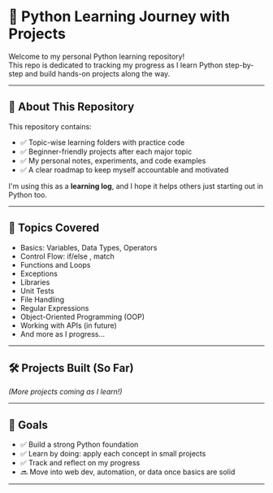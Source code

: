 # 🐍 Python Learning Journey with Projects

Welcome to my personal Python learning repository!  
This repo is dedicated to tracking my progress as I learn Python step-by-step and build hands-on projects along the way.

---

## 📌 About This Repository

This repository contains:

- ✅ Topic-wise learning folders with practice code  
- ✅ Beginner-friendly projects after each major topic  
- ✅ My personal notes, experiments, and code examples  
- ✅ A clear roadmap to keep myself accountable and motivated

I'm using this as a **learning log**, and I hope it helps others just starting out in Python too.

---

## 🧠 Topics Covered

- Basics: Variables, Data Types, Operators  
- Control Flow: if/else , match
- Functions and Loops
- Exceptions
- Libraries
- Unit Tests
- File Handling
- Regular Expressions
- Object-Oriented Programming (OOP)  
- Working with APIs (in future) 
- And more as I progress...

---

## 🛠️ Projects Built (So Far)

[//]: # ()
[//]: # (| Project Name              | Description                            |)

[//]: # (|---------------------------|----------------------------------------|)

[//]: # (| Calculator CLI            | Simple calculator using Python input/output |)

[//]: # (| Number Guessing Game      | Guess the number with random module   |)

[//]: # (| To-Do List &#40;Text-based&#41;   | Task manager with file saving         |)

[//]: # (| Password Generator        | Random strong password generator      |)

*(More projects coming as I learn!)*

---

## 🎯 Goals

- ✅ Build a strong Python foundation  
- ✅ Learn by doing: apply each concept in small projects  
- ✅ Track and reflect on my progress  
- 🔜 Move into web dev, automation, or data once basics are solid

---



